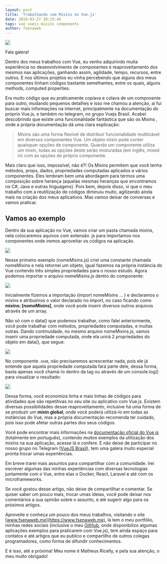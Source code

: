```yaml
---
layout: post
title: 'Trabalhando com Mixins no Vue.js'
date: 2019-03-27 20:23:44 
tags: vue vuejs mixins components
author: fsenaweb
---
```


![](https://cdn-images-1.medium.com/max/800/1*mGLyzR9e51d_DEYWyQ1Hog.jpeg)

Fala galera! 

Dentro dos meus trabalhos com Vue, eu venho adquirindo muita experiência no desenvolvimento de componentes e reaproveitamento dos mesmos nas aplicações, ganhando assim, agilidade, tempo, recursos, entre outros. E nos últimos projetos eu vinha percebendo que alguns dos meus componentes tinham códigos bastante semelhantes, entre os quais, alguns methods, computed properties.

Era muito código que eu praticamente copiava e colava de um componente para outro, mudando pequenos detalhes e isso me chamou a atenção, ai fui buscar mais informações na internet, principalmente na documentação do próprio Vue.js, e também no telegram, no grupo Vuejs Brasil. Acabei descobrindo que existe uma funcionalidade fantástica que são os Mixins , onde a própria documentação dá uma clara explicação:

> Mixins são uma forma flexível de distribuir funcionalidade reutilizável em diversos componentes Vue. Um objeto mixin pode conter quaisquer opções de componente. Quando um componente utiliza um mixin, todas as opções deste serão misturadas (em inglês, mixed in) com as opções do próprio componente.

Mais claro que isso, impossível, não é?! Os Mixins permitem que você tenha métodos, props, dados, propriedades computadas aplicados a vários componentes. Eles lembram bem uma abordagem para termos uma composição sobre herança (aquelas mesmas heranças que encontramos no C#, Java e outras linguagens). Pois bem, depois disso, vi que o meu trabalho com a reutilização de códigos diminuiu muito, agilizando ainda mais na criação dos meus aplicativos. Mas vamos deixar de conversas e vamos praticar.

## Vamos ao exemplo
Dentro da sua aplicação no Vue, vamos criar um pasta chamada mixins, nela colocaremos aquivos com extensão .js para importamos nos componentes onde iremos aproveitar os códigos na aplicação.

![](https://cdn-images-1.medium.com/max/800/1*1dJ50HokwxdxG_2FEwVvkw.png)

Nesse primeiro exemplo (nomeMixins.js) criei uma constante chamada nomeMixins e nela retornei um objeto, igual fazemos na própria instância do Vue contendo três simples propriedades para o nosso estudo. Agora podemos importar o arquivo nomeMixins.js dentro do componente:

![](https://cdn-images-1.medium.com/max/800/1*4Qt1hLC-h7mTOY8OYBCiaQ.png)

Inicialmente fizemos a importação (import nomeMixins … ) e declaramos o mixins e atribuimos o valor declarado no import, no caso ficando como **mixins: [nomeMixins]**, onde você pode inserir diversos outros arquivos através de um array.

Não só com o data() que podemos trabalhar, como falei anteriormente, você pode trabalhar com métodos, propriedades computadas, e muitas outras. Dando continuidade, no mesmo arquivo nomeMixins.js, vamos inserir uma propriedade computada, onde ela unirá 2 propriedades do objeto em data(), que segue:

![](https://cdn-images-1.medium.com/max/800/1*HqXi0aVSXreueCTQx2k-mA.png)

No componente .vue, não precisaremos acrescentar nada, pois ele já entende que aquela propriedade computada fará parte dele, dessa forma, basta apenas você chamá-lo dentro da tag <template></template> ou através de um console.log() para visualizar o resultado:

![](https://cdn-images-1.medium.com/max/800/1*ZOvufRYZ62MKSJF07aEPtA.png)

Dessa forma, você economiza linha e mais linhas de códigos para atividades que são repetitivas no seu site ou aplicativo com Vue.js. Existem diversas possibilidades desse reaproveitamento, inclusive há uma forma de se produzir um **mixin global**, onde você poderá utilizá-lo em todas as instâncias do Vue, mas a própria documentação recomenda ter cuidado, pois isso pode afetar outras partes dos seus códigos.

Você pode encontrar mais informações na [documentação oficial do Vue.js](https://br.vuejs.org/v2/guide/mixins.html) (totalmente em português), contendo muitos exemplos da utilização dos mixins na sua aplicação, acesse lá e confere. E não deixe de participar no nosso grupo no Telegram ([VueJS Brasil](https://t.me/vuejsbrasil)), tem uma galera muito especial pronta trocar umas experiências.

Em breve trarei mais assuntos para compartilhar com a comunidade. Irei escrever algumas das minhas experiências com diversas tecnologias juntamente com o Vue, entre elas o Docker, React, Laravel e até com os microframeworks.

Se você gostou desse artigo, não deixe de compartilhar e comentar. Se quiser saber um pouco mais, trocar umas ideias, você pode deixar nos comentários a sua opinião sobre o assunto, e até sugerir algo para os próximos artigos.

Aproveite e conheça um pouco dos meus trabalhos, visitando o site [www.fsenaweb.me](https://www.fsenaweb.me), lá tem o meu portfólio, minhas redes sociais (inclusive o meu [GitHub](https://github.com/fsenaweb/), onde disponibilizo algumas aplicações exemplos para praticarem com Vue.js), tem ainda espaço para contatos e até artigos que eu publico e compartilho de outros colegas programadores, como forma de difundir conhecimentos.

E é isso, até a próxima! Meu nome é Matheus Ricelly, e pela sua atenção, o meu muito obrigado!

